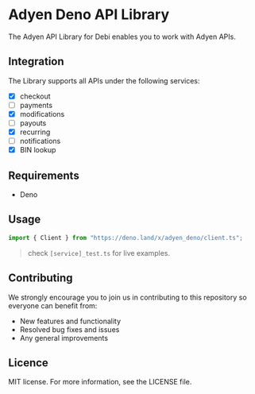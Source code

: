 # Adyen Deno API Library
The Adyen API Library for Debi enables you to work with Adyen APIs.

## Integration
The Library supports all APIs under the following services:

* [x] checkout
* [ ] payments
* [x] modifications
* [ ] payouts
* [x] recurring
* [ ] notifications
* [x] BIN lookup

## Requirements

* Deno

## Usage
```ts
import { Client } from "https://deno.land/x/adyen_deno/client.ts";
```
> check `[service]_test.ts` for live examples.

## Contributing
We strongly encourage you to join us in contributing to this repository so everyone can benefit from:
* New features and functionality
* Resolved bug fixes and issues
* Any general improvements

## Licence

MIT license. For more information, see the LICENSE file.
